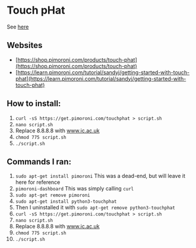 # Touch pHat

See [here](https://shop.pimoroni.com/products/touch-phat)

## Websites

  * [https://shop.pimoroni.com/products/touch-phat](https://shop.pimoroni.com/products/touch-phat)
  * [https://learn.pimoroni.com/tutorial/sandyj/getting-started-with-touch-phat](https://learn.pimoroni.com/tutorial/sandyj/getting-started-with-touch-phat)

## How to install:
 1. `curl -sS https://get.pimoroni.com/touchphat > script.sh`
 2. `nano script.sh`
 3. Replace 8.8.8.8 with www.ic.ac.uk
 4. `chmod 775 script.sh`
 5. `./script.sh` 

## Commands I ran:

 1. `sudo apt-get install pimoroni` This was a dead-end, but will leave it here for reference
 2. `pimoroni-dashboard` This was simply calling `curl`
 3. `sudo apt-get remove pimoroni`
 4. `sudo apt-get install python3-touchphat`
 5. Then I uninstalled it with `sudo apt-get remove python3-touchphat`
 6. `curl -sS https://get.pimoroni.com/touchphat > script.sh`
 7. `nano script.sh`
 8. Replace 8.8.8.8 with www.ic.ac.uk
 9. `chmod 775 script.sh`
 10. `./script.sh`
